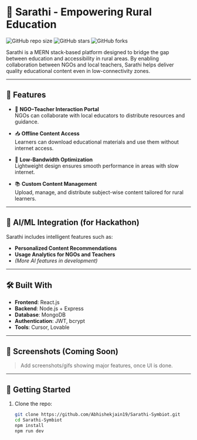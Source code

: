 # 🌱 Sarathi - Empowering Rural Education

![GitHub repo size](https://img.shields.io/github/repo-size/Abhishekjain19/Sarathi-Symbiot)
![GitHub stars](https://img.shields.io/github/stars/Abhishekjain19/Sarathi-Symbiot?style=social)
![GitHub forks](https://img.shields.io/github/forks/Abhishekjain19/Sarathi-Symbiot?style=social)

Sarathi is a MERN stack-based platform designed to bridge the gap between education and accessibility in rural areas. By enabling collaboration between NGOs and local teachers, Sarathi helps deliver quality educational content even in low-connectivity zones.

---

## 🚀 Features

- 👥 **NGO–Teacher Interaction Portal**  
  NGOs can collaborate with local educators to distribute resources and guidance.

- 📥 **Offline Content Access**  
  Learners can download educational materials and use them without internet access.

- 📶 **Low-Bandwidth Optimization**  
  Lightweight design ensures smooth performance in areas with slow internet.

- 📚 **Custom Content Management**  
  Upload, manage, and distribute subject-wise content tailored for rural learners.

---

## 🧠 AI/ML Integration (for Hackathon)

Sarathi includes intelligent features such as:
- **Personalized Content Recommendations**
- **Usage Analytics for NGOs and Teachers**
- *(More AI features in development)*

---

## 🛠️ Built With

- **Frontend**: React.js  
- **Backend**: Node.js + Express  
- **Database**: MongoDB  
- **Authentication**: JWT, bcrypt  
- **Tools**: Cursor, Lovable

---

## 📸 Screenshots (Coming Soon)

> Add screenshots/gifs showing major features, once UI is done.

---

## 🏁 Getting Started

1. Clone the repo:
   ```bash
   git clone https://github.com/Abhishekjain19/Sarathi-Symbiot.git
   cd Sarathi-Symbiot
   npm install
   npm run dev
